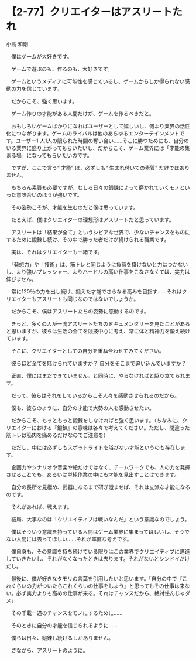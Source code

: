 # 【2-77】クリエイターはアスリートたれ

<div class="author">小高 和剛</div>

　僕はゲームが大好きです。

　ゲームで遊ぶのも、作るのも、大好きです。

　ゲームというメディアに可能性を感じているし、ゲームからしか得られない感動の力を信じています。

　だからこそ、強く思います。

　ゲーム作りの才能がある人間だけが、ゲームを作るべきだと。

　おもしろいゲームばかりになればユーザーとして嬉しいし、何より業界の活性化につながります。ゲームのライバルは他のあらゆるエンターテインメントです。ユーザー1 人1人の限られた時間の奪い合い……そこに勝つためにも、自分のいる業界に盛り上がってもらいたいし、だからこそ、ゲーム業界には「才能の集まる場」になってもらいたいのです。

　ですが、ここで言う“ 才能” は、必ずしも“ 生まれ付いての素質” だけではありません。

　もちろん素質も必要ですが、むしろ日々の鍛錬によって磨かれていくモノといった意味合いのほうが強いです。

　その姿勢こそが、才能を生むのだと僕は思っています。

　たとえば、僕はクリエイターの理想形はアスリートだと思っています。

　アスリートは「結果が全て」というシビアな世界で、少ないチャンスをものにするために鍛錬し続け、その中で勝った者だけが続けられる職業です。

　実は、それはクリエイターも一緒です。

　「発想力」や「技術」は、筋トレと同じように負荷を掛けないと力はつかないし、より強いプレッシャー、よりハードルの高い仕事をこなさなくては、実力は伸びません。

　常に120％の力を出し続け、鍛えた才能でさらなる高みを目指す……それはクリエイターもアスリートも同じなのではないでしょうか。

　だからこそ、僕はアスリートたちの姿勢に感動するのです。

　きっと、多くの人が一流アスリートたちのドキュメンタリーを見たことがあると思いますが、彼らは生活の全てを競技中心に考え、常に体と精神力を鍛え続けています。

　そこに、クリエイターとしての自分を重ね合わせてみてください。

　彼らほど全てを賭けられていますか？ 自分をそこまで追い込んでいますか？

　正直、僕にはまだできていません。と同時に、やらなければと駆り立てられます。

　だって、彼らはそれをしているからこそ人々を感動させられるのだから。

　僕も、彼らのように、自分の才能で大勢の人を感動させたい。

　だからこそ、もっともっと鍛錬をしなければと強く思います。（ちなみに、クリエイターにおける『鍛錬』の意味は各々で考えてください。ただし、間違った筋トレは筋肉を痛めるだけなのでご注意を）

　ただし、中には必ずしもスポットライトを浴びない才能というのも存在します。

　企画力やシナリオや音楽や絵だけではなく、チームワークでも、人の力を発揮させることでも、あるいは単純作業の中にも才能を見出すことはできます。

　自分の長所を見極め、武器になるまで研ぎ澄ませば、それは立派な才能になるのです。

　それがあれば、戦えます。

　結局、大事なのは「クリエイティブは戦いなんだ」という意識なのでしょう。

　僕はそういう意識を持っている人間はゲーム業界に集まってほしいし、そうでない人間には去ってほしい……それが率直な考えです。

　僕自身も、その意識を持ち続けている限りはこの業界でクリエイティブに邁進していきたいし、それがなくなったときは去ります。それがないとシンドイだけだし。

　最後に、僕が好きなタモリの言葉を引用したいと思います。「自分の中で『これくらいの力がついたらこれくらいの仕事をしよう』と思ってもその仕事は来ない。必ず実力よりも高めの仕事が来る。それはチャンスだから、絶対怯んじゃダメ」

　その千載一遇のチャンスをモノにするために……

　そのときに自分の才能を信じられるように……

　僕らは日々、鍛錬し続けるしかありません。

　さながら、アスリートのように。
